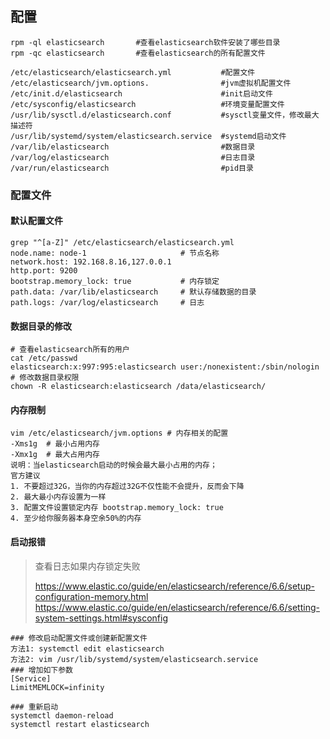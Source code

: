 

## 配置

```
rpm -ql elasticsearch		#查看elasticsearch软件安装了哪些目录
rpm -qc elasticsearch		#查看elasticsearch的所有配置文件

/etc/elasticsearch/elasticsearch.yml           #配置文件
/etc/elasticsearch/jvm.options.                #jvm虚拟机配置文件
/etc/init.d/elasticsearch  		               #init启动文件
/etc/sysconfig/elasticsearch		           #环境变量配置文件
/usr/lib/sysctl.d/elasticsearch.conf	       #sysctl变量文件，修改最大描述符
/usr/lib/systemd/system/elasticsearch.service  #systemd启动文件
/var/lib/elasticsearch		                   #数据目录
/var/log/elasticsearch		                   #日志目录
/var/run/elasticsearch		                   #pid目录
```


### 配置文件

#### 默认配置文件

```
grep "^[a-Z]" /etc/elasticsearch/elasticsearch.yml
node.name: node-1                     # 节点名称
network.host: 192.168.8.16,127.0.0.1
http.port: 9200
bootstrap.memory_lock: true           # 内存锁定
path.data: /var/lib/elasticsearch     # 默认存储数据的目录
path.logs: /var/log/elasticsearch     # 日志
```
#### 数据目录的修改
```
# 查看elasticsearch所有的用户
cat /etc/passwd
elasticsearch:x:997:995:elasticsearch user:/nonexistent:/sbin/nologin
# 修改数据目录权限
chown -R elasticsearch:elasticsearch /data/elasticsearch/
```

#### 内存限制
```
vim /etc/elasticsearch/jvm.options # 内存相关的配置
-Xms1g  # 最小占用内存
-Xmx1g  # 最大占用内存
说明：当elasticsearch启动的时候会最大最小占用的内存；
官方建议
1. 不要超过32G，当你的内存超过32G不仅性能不会提升，反而会下降
2. 最大最小内存设置为一样
3. 配置文件设置锁定内存 bootstrap.memory_lock: true 
4. 至少给你服务器本身空余50%的内存
```

#### 启动报错

> 查看日志如果内存锁定失败
>
> https://www.elastic.co/guide/en/elasticsearch/reference/6.6/setup-configuration-memory.html
> https://www.elastic.co/guide/en/elasticsearch/reference/6.6/setting-system-settings.html#sysconfig

```
### 修改启动配置文件或创建新配置文件
方法1: systemctl edit elasticsearch
方法2: vim /usr/lib/systemd/system/elasticsearch.service 
### 增加如下参数
[Service]
LimitMEMLOCK=infinity

### 重新启动
systemctl daemon-reload
systemctl restart elasticsearch
```
